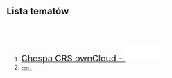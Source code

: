 <link type="text/css" rel="stylesheet" href="/docs/assets/css/style.css" />

## Lista tematów
<div style="margin-left: 10px">
<br/><br/>
<ol>
  <li><a href="ownCloudManual.html"><span style="font-size: 20px">Chespa CRS ownCloud - <img width="20%" height="20%" src="/docs/assets/images/logoOwnClod.svg"/></span></a></li>
  <li><a href="#"><span style="font-size: 8px">CDN...</span></a></li>
</ol>
</div>

